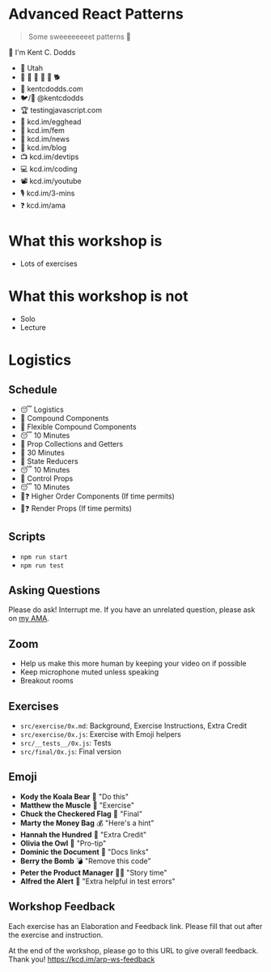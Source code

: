 # Advanced React Patterns

> Some sweeeeeeeet patterns 🍭

👋 I'm Kent C. Dodds

- 🏡 Utah
- 👩 👧 👦 👦 👦 🐕
- 🏢 kentcdodds.com
- 🐦/🐙 @kentcdodds
- 🏆 testingjavascript.com
- 🥚 kcd.im/egghead
- 🥋 kcd.im/fem
- 💌 kcd.im/news
- 📝 kcd.im/blog
- 📺 kcd.im/devtips
- 💻 kcd.im/coding
- 📽 kcd.im/youtube
- 🎙 kcd.im/3-mins
- ❓ kcd.im/ama

# What this workshop is

- Lots of exercises

# What this workshop is not

- Solo
- Lecture

# Logistics

## Schedule

- 😴 Logistics
- 💪 Compound Components
- 💪 Flexible Compound Components
- 😴 10 Minutes
- 💪 Prop Collections and Getters
- 🌮 30 Minutes
- 💪 State Reducers
- 😴 10 Minutes
- 💪 Control Props
- 😴 10 Minutes
- 💪❓ Higher Order Components (If time permits)
- 💪❓ Render Props (If time permits)

## Scripts

- `npm run start`
- `npm run test`

## Asking Questions

Please do ask! Interrupt me. If you have an unrelated question, please ask on
[my AMA](https://kcd.im/ama).

## Zoom

- Help us make this more human by keeping your video on if possible
- Keep microphone muted unless speaking
- Breakout rooms

## Exercises

- `src/exercise/0x.md`: Background, Exercise Instructions, Extra Credit
- `src/exercise/0x.js`: Exercise with Emoji helpers
- `src/__tests__/0x.js`: Tests
- `src/final/0x.js`: Final version

## Emoji

- **Kody the Koala Bear** 🐨 "Do this"
- **Matthew the Muscle** 💪 "Exercise"
- **Chuck the Checkered Flag** 🏁 "Final"
- **Marty the Money Bag** 💰 "Here's a hint"
- **Hannah the Hundred** 💯 "Extra Credit"
- **Olivia the Owl** 🦉 "Pro-tip"
- **Dominic the Document** 📜 "Docs links"
- **Berry the Bomb** 💣 "Remove this code"
- **Peter the Product Manager** 👨‍💼 "Story time"
- **Alfred the Alert** 🚨 "Extra helpful in test errors"

## Workshop Feedback

Each exercise has an Elaboration and Feedback link. Please fill that out after
the exercise and instruction.

At the end of the workshop, please go to this URL to give overall feedback.
Thank you! https://kcd.im/arp-ws-feedback
